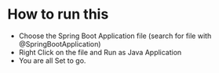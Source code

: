# How to run this
- Choose the Spring Boot Application file (search for file with @SpringBootApplication)
- Right Click on the file and Run as Java Application
- You are all Set to go.

